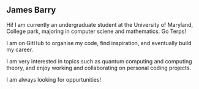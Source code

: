 ## James Barry 

Hi!  I am currently an undergraduate student at the University of Maryland, College park, majoring in computer sciene and mathematics. Go Terps!

I am on GitHub to organise my code, find inspiration, and eventually build my career.

I am very interested in topics such as quantum computing and computing theory, and enjoy working and collaborating on personal coding projects.

I am always looking for oppurtunities!

